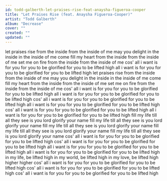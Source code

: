 ```yaml
---
id: todd-galberth-let-praises-rise-feat-anaysha-figueroa-cooper
title: "Let Praises Rise (feat. Anaysha Figueroa-Cooper)"
artist: "Todd Galberth"
album: "Decrease"
cover: ""
created: ""
updated: ""
---
```


let praises rise
from the inside
from the inside of me
may you delight
in the inside
in the inside of me
come fill my heart
from the inside
from the inside of me
set me on fire
from the inside
from the inside of me
cos' all i want is for you
for you to be glorified
for you to be lifted high
all i want is for you
for you to be glorified
for you to be lifted high
let praises rise
from the inside
from the inside of me
may you delight
in the inside
in the inside of me
come fill my heart
from the inside
from the inside of me
set me on fire
from the inside
from the inside of me
cos' all i want is for you
for you to be glorified
for you to be lifted high
all i want is for you
for you to be glorified
for you to be lifted high
cos' all i want is for you
for you to be glorified
for you to be lifted high
all i want is for you
for you to be glorified
for you to be lifted high
cos' all i want is for you
for you to be glorified
for you to be lifted high
all i want is for you
for you to be glorified
for you to be lifted high
fill my life
 till all they see
is you lord
glorify your name
fill my life
 till all they see
is you lord
glorify your name
fill my life
 till all they see
is you lord
glorify your name
fill my life
 till all they see
is you lord
glorify your name
fill my life
 till all they see
is you lord
glorify your name
cos' all i want is for you
for you to be glorified
for you to be lifted high
cos' all i want is for you
for you to be glorified
for you to be lifted high
all i want is for you
for you to be glorified
for you to be lifted high
all i want is for you
for you to be glorified
for you to be lifted high
in my life, be lifted high
in my world, be lifted high
in my love, be lifted high
higher higher
cos' all i want is for you
for you to be glorified
for you to be lifted high
cos' all i want is for you
for you to be glorified
for you to be lifted high
cos' all i want is for you
for you to be glorified
for you to be lifted high